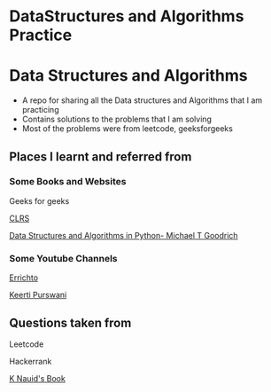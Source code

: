 # DataStructures and Algorithms Practice

# Data Structures and Algorithms

- A repo for sharing all the Data structures and Algorithms that I am practicing
- Contains solutions to the problems that I am solving
- Most of the problems were from leetcode, geeksforgeeks

## Places I learnt and referred from

### Some Books and Websites

Geeks for geeks

[CLRS](https://edutechlearners.com/download/Introduction_to_algorithms-3rd%20Edition.pdf)

[Data Structures and Algorithms in Python- Michael T Goodrich](https://github.com/manishbisht/Competitive-Programming/blob/master/Resources/books/Michael%20T.%20Goodrich%2C%20Roberto%20Tamassia%2C%20Michael%20H.%20Goldwasser-Data%20Structures%20and%20Algorithms%20in%20Python-Wiley%20(2013).pdf)

### Some Youtube Channels

[Errichto](https://www.youtube.com/c/Errichto)

[Keerti Purswani](https://www.youtube.com/channel/UCqPw78XvJUKtGiq3TzAcwJQ)





## Questions taken from

Leetcode

Hackerrank

[K Nauid's Book](https://knaidu.gitbooks.io/problem-solving/content/)